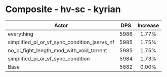 # Composite - hv-sc - kyrian
| Actor | DPS | Increase |
|---|:---:|:---:|
|everything|5986|1.77%|
|simplified_pi_or_vf_sync_condition_jaervs_nf|5985|1.75%|
|no_pi_fight_length_mod_with_void_torrent|5985|1.75%|
|simplified_pi_or_vf_sync_condition|5984|1.73%|
|Base|5882|0.00%|
